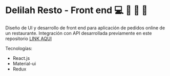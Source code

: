 # Delilah Resto - Front end :computer: :hamburger: :fries: :ramen:
Diseño de UI y desarrollo de front end para aplicación de pedidos online de un restaurante.
Integración con API desarrollada previamente en este repositorio [LINK AQUI](https://github.com/ludmila-niec/Delilah_resto)

Tecnologías:
- React.js
- Material-ui
- Redux

